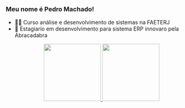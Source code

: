### Meu nome é Pedro Machado!


- 👨‍🎓 Curso análise e desenvolvimento de sistemas na FAETERJ
- 🌱 Estagiario em desenvolvimento para sistema ERP innovaro pela Abracadabra

<div align="center">
  <a href="https://github.com/pedro-machado98">
  <img height=150em" src="https://github-readme-stats.vercel.app/api?username=pedro-machado98&show_icons=true&theme=dark&include_all_commits=true&count_private=false"/>
  <img height="150em" src="https://github-readme-stats.vercel.app/api/top-langs/?username=pedro-machado98&layout=compact&langs_count=2&theme=dark"/>
</div>
